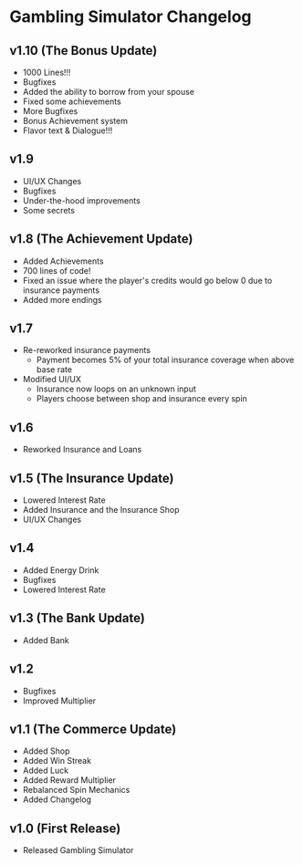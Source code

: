 # Gambling Simulator Changelog

## v1.10 (The Bonus Update)

- 1000 Lines!!!
- Bugfixes
- Added the ability to borrow from your spouse
- Fixed some achievements
- More Bugfixes
- Bonus Achievement system
- Flavor text & Dialogue!!!

## v1.9

- UI/UX Changes
- Bugfixes
- Under-the-hood improvements
- Some secrets

## v1.8 (The Achievement Update)

- Added Achievements
- 700 lines of code!
- Fixed an issue where the player's credits would go below 0 due to insurance payments
- Added more endings

## v1.7

- Re-reworked insurance payments
  - Payment becomes 5% of your total insurance coverage when above base rate
- Modified UI/UX
  - Insurance now loops on an unknown input
  - Players choose between shop and insurance every spin

## v1.6

- Reworked Insurance and Loans

## v1.5 (The Insurance Update)

- Lowered Interest Rate
- Added Insurance and the Insurance Shop
- UI/UX Changes

## v1.4

- Added Energy Drink
- Bugfixes
- Lowered Interest Rate

## v1.3 (The Bank Update)

- Added Bank

## v1.2

- Bugfixes
- Improved Multiplier

## v1.1 (The Commerce Update)

- Added Shop
- Added Win Streak
- Added Luck
- Added Reward Multiplier
- Rebalanced Spin Mechanics
- Added Changelog

## v1.0 (First Release)

- Released Gambling Simulator
